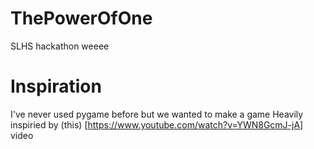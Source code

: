 # ThePowerOfOne
SLHS hackathon weeee

# Inspiration
I've never used pygame before but we wanted to make a game
Heavily inspiried by (this) [https://www.youtube.com/watch?v=YWN8GcmJ-jA] video

